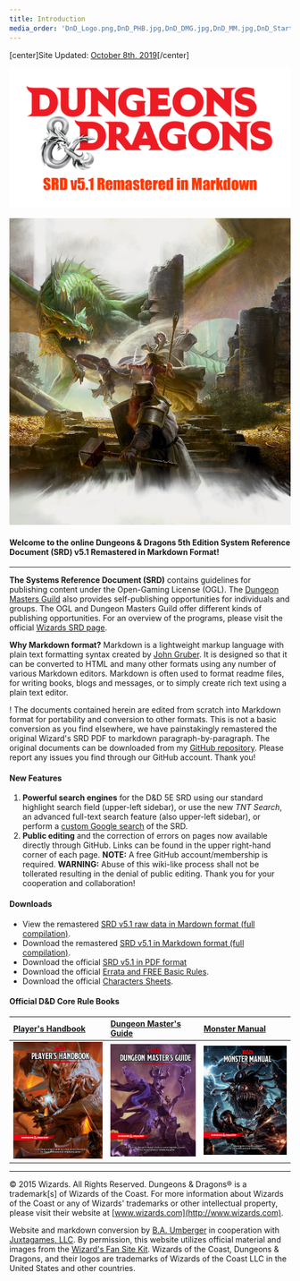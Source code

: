 ```yaml
---
title: Introduction
media_order: 'DnD_Logo.png,DnD_PHB.jpg,DnD_DMG.jpg,DnD_MM.jpg,DnD_Starter_Art.jpg,D&D SRD5 Remastered.png'
---
```


[center]Site Updated: [October 8th, 2019](https://ogl-srd5.com/changelog#october8th2019)[/center]

![D&D SRD5 Remastered](D&D_SRD5_Remastered.png)

![Starter Image](DnD_Starter_Art.jpg)

#### Welcome to the online Dungeons & Dragons 5th Edition System Reference Document (SRD) v5.1 Remastered in Markdown Format!

---

**The Systems Reference Document (SRD)** contains guidelines for publishing content under the Open-Gaming License (OGL). The [Dungeon Masters Guild](http://dungeonmastersguild.com/) also provides self-publishing opportunities for individuals and groups. The OGL and Dungeon Masters Guild offer different kinds of publishing opportunities. For an overview of the programs, please visit the official [Wizards SRD page](http://dnd.wizards.com/articles/features/systems-reference-document-srd).

**Why Markdown format?** Markdown is a lightweight markup language with plain text formatting syntax created by [John Gruber](https://daringfireball.net). It is designed so that it can be converted to HTML and many other formats using any number of various Markdown editors. Markdown is often used to format readme files, for writing books, blogs and messages, or to simply create rich text using a plain text editor.

! The documents contained herein are edited from scratch into Markdown format for portability and conversion to other formats. This is not a basic conversion as you find elsewhere, we have painstakingly remastered the original Wizard's SRD PDF to markdown paragraph-by-paragraph. The original documents can be downloaded from my [GitHub repository](https://github.com/Umbyology/OGL-SRD5). Please report any issues you find through our GitHub account. Thank you!

#### New Features
1.  **Powerful search engines** for the D&D 5E SRD using our standard highlight search field (upper-left sidebar), or use the new _TNT Search_, an advanced full-text search feature (also upper-left sidebar), or perform a [custom Google search](https://cse.google.com/cse?cx=001286843246981938841:_5jzoxwanvq) of the SRD.
2.  **Public editing** and the correction of errors on pages now available directly through GitHub. Links can be found in the upper right-hand corner of each page. **NOTE:** A free GitHub account/membership is required. **WARNING:** Abuse of this wiki-like process shall not be tollerated resulting in the denial of public editing. Thank you for your cooperation and collaboration!

#### Downloads

*   View the remastered [SRD v5.1 raw data in Mardown format (full compilation)](https://raw.githubusercontent.com/Umbyology/OGL-SRD5/master/D%26D%205E%20SRD%20v5.1%20Compilation.md).
*   Download the remastered [SRD v5.1 in Markdown format (full compilation)](https://github.com/Umbyology/OGL-SRD5/archive/master.zip).
*   Download the official [SRD v5.1 in PDF format](http://media.wizards.com/2016/downloads/DND/SRD-OGL_V5.1.pdf)
*   Download the official [Errata and FREE Basic Rules](http://dnd.wizards.com/articles/features/basicrules).
*   Download the official [Characters Sheets](http://dnd.wizards.com/articles/features/character_sheets).

#### Official D&D Core Rule Books

| [Player's Handbook](https://www.amazon.com/Players-Handbook-Dungeons-Dragons-Wizards/dp/0786965606/ref=asap_bc?ie=UTF8) | [Dungeon Master's Guide](https://www.amazon.com/Dungeon-Masters-Guide-Core-Rulebook/dp/0786965622/ref=asap_bc?ie=UTF8) | [Monster Manual](https://www.amazon.com/Monster-Manual-Core-Rulebook-Wizards/dp/0786965614/ref=asap_bc?ie=UTF8) |
|:----------------------------------------------------------------------------------------------------------------------- |:---------------------------------------------------------------------------------------------------------------------- |:--------------------------------------------------------------------------------------------------------------- |
| ![PHB](DnD_PHB.jpg)                                                                                                     | ![DMG](DnD_DMG.jpg)                                                                                                    | ![MM](DnD_MM.jpg)                                                                                               |

<hr>

© 2015 Wizards. All Rights Reserved. Dungeons & Dragons® is a trademark[s] of Wizards of the Coast. For more information about Wizards of the Coast or any of Wizards' trademarks or other intellectual property, please visit their website at [www.wizards.com](http://www.wizards.com).

Website and markdown conversion by [B.A. Umberger](http://www.umbyology.com) in cooperation with [Juxtagames, LLC](http://www.juxta.games). By permission, this website utilizes official material and images from the [Wizard's Fan Site Kit](http://dnd.wizards.com/articles/features/fan-site-kit). Wizards of the Coast, Dungeons & Dragons, and their logos are trademarks of Wizards of the Coast LLC in the United States and other countries.
